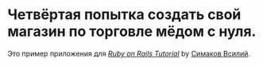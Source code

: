 # Четвёртая попытка создать свой магазин по торговле мёдом с нуля.

Это пример приложения для
[*Ruby on Rails Tutorial*](http://railstutorial.org/)
by [Симаков Всилий](http://medok77.ru/).
